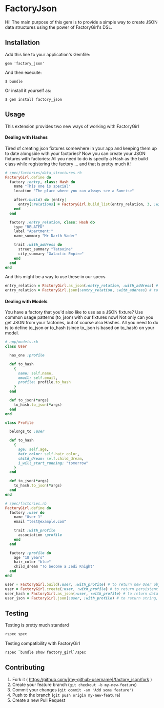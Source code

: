 # FactoryJson

Hi! The main purpose of this gem is to provide a simple way to create JSON data structures using the power of
FactoryGirl's DSL.

## Installation

Add this line to your application's Gemfile:

    gem 'factory_json'

And then execute:

    $ bundle

Or install it yourself as:

    $ gem install factory_json

## Usage

This extension provides two new ways of working with FactoryGirl

#### Dealing with Hashes

Tired of creating json fixtures somewhere in your app and keeping them up to date alongside with your factories? Now you can create your JSON fixtures with factories: All you need to do is specify a Hash as the build class while registering the factory ... and that is pretty much it!

```ruby
# spec/factories/data_structures.rb
FactoryGirl.define do
  factory :entry, class: Hash do
    name "This one is special"
    location "The place where you can always see a Sunrise"

    after(:build) do |entry|
      entry[:relations] = FactoryGirl.build_list(entry_relation, 3, :with_address)
    end
  end

  factory :entry_relation, class: Hash do
    type "RELATED"
    label "Apartment:"
    name_summary "Mr Darth Vader"

    trait :with_address do
      street_summary "Tatooine"
      city_summary "Galactic Empire"
    end
  end
end
```

And this might be a way to use these in our specs

```ruby
entry_relation = FactoryGirl.as_json(:entry_relation, :with_address) # to return data as a Ruby hash, that beeing piped through JSON parse
entry_relation = FactoryGirl.json(:entry_relation, :with_address) # to return string, that contains valid JSON
```

#### Dealing with Models


You have a factory that you'd also like to use as a JSON fixture? Use common usage patterns (to_json) with our fixtures now! Not only can you get JSON from your factories, but of course also Hashes. All you need to do is to define to_json or to_hash (since to_json is based on to_hash) on your model.

```ruby
# app/models.rb
class User

  has_one :profile

  def to_hash
    {
      name: self.name,
      email: self.email,
      profile: profile.to_hash
    }
  end

  def to_json(*args)
    to_hash.to_json(*args)
  end
end

class Profile

  belongs_to :user

  def to_hash
    {
      age: self.age,
      hair_color: self.hair_color,
      child_dream: self.child_dream,
      i_will_start_running: "tomorrow"
    }
  end

  def to_json(*args)
    to_hash.to_json(*args)
  end
end

# spec/factories.rb
FactoryGirl.define do
  factory :user do
    name "User 1"
    email "test@example.com"

    trait :with_profile
      association :profile
    end
  end

  factory :profile do
    age "18 years"
    hair_color "blue"
    child_dream "To become a Jedi Knight"
  end
end
```


```ruby
user = FactoryGirl.build(:user, :with_profile) # to return new User object
user = FactoryGirl.create(:user, :with_profile) # to return persistent User object
user_hash = FactoryGirl.as_json(:user, :with_profile) # to return data as a Ruby hash, that beeing piped through JSON parse
user_json = FactoryGirl.json(:user, :with_profile) # to return string, that contains valid JSON
```

## Testing

Testing is pretty much standard

```bash
rspec spec
```

Testing compatibility with FactoryGirl

```bash
rspec `bundle show factory_girl`/spec
```

## Contributing

1. Fork it ( https://github.com/[my-github-username]/factory_json/fork )
2. Create your feature branch (`git checkout -b my-new-feature`)
3. Commit your changes (`git commit -am 'Add some feature'`)
4. Push to the branch (`git push origin my-new-feature`)
5. Create a new Pull Request
